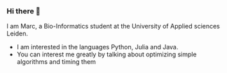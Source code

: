 ### Hi there 👋

I am Marc, a Bio-Informatics student at the University of Applied sciences Leiden.
* I am interested in the languages Python, Julia and Java.
* You can interest me greatly by talking about optimizing simple algorithms and timing them
